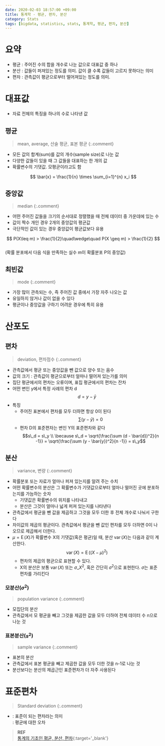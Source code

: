 ```yaml
---
date: 2020-02-03 18:57:00 +09:00
title: 통계학 - 평균, 편차, 분산
category: Stats
tags: [bigdata, statistics, stats, 통계학, 평균, 편차, 분산]
---
```

# 요약
- 평균 : 주어진 수의 합을 개수로 나눈 값으로 대표값 중 하나
- 분산 : 값들이 퍼져있는 정도를 의미. 값이 클 수록 값들이 고르지 못하다는 의미
- 편차 : 관측값이 평균으로부터 떨어져있는 정도를 의미.

# 대표값
- 자료 전체의 특징을 하나의 수로 나타낸 값

## 평균
> mean, average, 산술 평균, 표본 평균
{:.comment}

- 모든 값의 합계(sum)를 값의 개수(sample size)로 나눈 값
- 다양한 값들이 있을 때 그 값들을 대표하는 한 개의 값
- 확률변수의 기댓값. 모평균이라고도 함  

$$ \bar{x} = \frac{1}{n} \times \sum_{i=1}^{n} x_i $$

## 중앙값
> median
{:.comment}  

- 어떤 주어진 값들을 크기의 순서대로 정렬했을 때 전체 데이터 중 가운데에 있는 수  
- 값이 짝수 개인 경우 2개의 중앙값의 평균값  
- 극단적인 값이 있는 경우 중앙값이 평균값보다 유용  

$$
P(X\leq m) > \frac{1}{2}\quad\wedge\quad P(X \geq m) > \frac{1}{2} 
$$  
(확률 분포에서 다음 식을 만족하는 실수 m이 확률분포 P의 중앙값)
       
## 최빈값
> mode
{:.comment}  

- 가장 많이 관측되는 수, 즉 주어진 값 중에서 가장 자주 나오는 값  
- 유일하지 않거나 값이 없을 수 있다  
- 평균이나 중앙값을 구하기 어려운 경우에 특히 유용

# 산포도

## 편차
> deviation, 편차점수
{:.comment}  

- 관측값에서 평균 또는 중앙값을 뺀 값으로 양수 또는 음수
- 값의 크기 : 관측값이 평균으로부터 얼마나 떨어져 있는가를 의미
- 집단 평균에서의 편차는 오류이며, 표집 평균에서의 편차는 잔차
- 어떤 변인 y에서 특정 사례의 편차 d  
    $$d = y - \bar{y}$$
- 특징
  - 주어진 표본에서 편차를 모두 더하면 항상 0이 된다  
        $$\sum (y - \bar{y}) = 0$$
  - 편차 D의 표준편차는 변인 Y의 표준편차와 같다  
        $$s\_d = s\_y \\  
        \because s\_d = \sqrt{\frac{\sum (d - \bar{d})^2}{n -1}} = \sqrt{\frac{\sum (y - \bar{y})^2}{n -1}} = s\_y$$

## 분산
> variance, 변량
{:.comment}  

- 확률분포 또는 자료가 얼마나 퍼져 있는지를 알려 주는 수치
- 어떤 확률변수의 분산은 그 확률변수가 기댓값으로부터 얼마나 떨어진 곳에 분포하는지를 가늠하는 숫자
  - 기댓값은 확률변수의 위치를 나타내고
  - 분산은 그것이 얼마나 넓게 퍼져 있는지를 나타낸다
- 관측값에서 평균을 뺀 값을 제곱하고 그것을 모두 더한 후 전체 개수로 나눠서 구한다
- 차이값의 제곱의 평균이다. 관측값에서 평균을 뺀 값인 편차를 모두 더하면 0이 나오므로 제곱해서 더한다.
- $\mu =\operatorname {E}(X)$가 확률변수 X의 기댓값(혹은 평균)일 때, 분산 $\operatorname {var}(X)$는 다음과 같이 계산한다.  
    $$\operatorname {var}(X)=\operatorname {E}((X-\mu )^{2})$$
  - 편차의 제곱의 평균으로 표현할 수 있다.
  - X의 분산은 보통 $\operatorname {var}(X)$ 또는 $\sigma\_X^2$, 혹은 간단히 $\sigma^2$으로 표현한다. $\sigma$는 표준편차를 가리킨다

### 모분산($\sigma^2$)  
>population variance
{:.comment}  

- 모집단의 분산  
- 관측값에서 모 평균을 빼고 그것을 제곱한 값을 모두 더하여 전체 데이터 수 n으로 나눈 것

### 표본분산($s^2$)  
> sample variance
{:.comment}  

- 표본의 분산  
- 관측값에서 표본 평균을 빼고 제곱한 값을 모두 더한 것을 n-1로 나눈 것  
- 분산보다는 분산의 제곱근인 표준편차가 더 자주 사용된다

# 표준편차
> Standard deviation
{:.comment}  

- : 표준이 되는 편차라는 의미  
    : 평균에 대한 오차

>**REF**  
> [통계의 기초인 평균, 분산, 편차](https://learnx.tistory.com/entry/%ED%86%B5%EA%B3%84%EC%9D%98-%EA%B8%B0%EC%B4%88%EC%9D%B8-%ED%8F%89%EA%B7%A0-%EB%B6%84%EC%82%B0-%ED%91%9C%EC%A4%80%ED%8E%B8%EC%B0%A8){:target='_blank'}